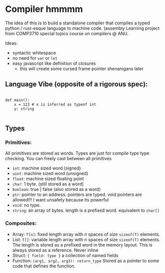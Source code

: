 # Compiler hmmmm

The idea of this is to build a standalone compiler that compiles a typed python / rust-esque language to machine code. (assembly
Learning project from COMP3710 special topics course on compilers @ ANU.

Ideas:

- syntactic whitespace
- no need for `var` or `let`
- easy javascript like definition of closures
  - this will create some cursed frame pointer shenanigans later

## Language Vibe (opposite of a rigorous spec):

```

def main():
    x = 123 # x is inferred as typeof int
    y: string


```

## Types

### Primitives:

All primitives are stored as words. Types are just for compile type type checking. You can freely cast between all primitives

- `int`: machine sized word (signed)
- `uint`: machine sized word (unsigned)
- `float`: machine sized floating point
- `char`: 1 byte. (still stored as a word)
- `boolean`: true | false (also stored as a word)
- `ptr`: pointer to an address. pointers are typed. void pointers are allowed!!! I want unsafety because its powerful
- `void`: no type.
- `string`: an array of bytes. length is a prefixed word. equivalent to `char[]`

### Composites:

- Array: `T[n]`: fixed length array with n spaces of size `sizeof(T)` elements.
- List: `T[]`: variable length array with n spaces of size `sizeof(T)` elements. The length is stored as a prefixed word in the memory layout. This is always stored as a reference. Never inline
- Struct: `{ field: type }` a collection of named fields
- Function: `(arg1, arg2, arg3): return_type` Stored as a pointer to some code that defines the function.
